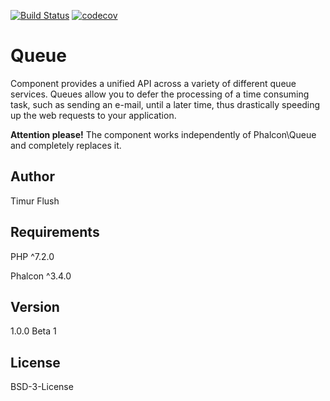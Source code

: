 [![Build Status](https://travis-ci.org/TimurFlush/Queue.svg?branch=1.x-dev)](https://travis-ci.org/TimurFlush/Queue)
[![codecov](https://codecov.io/gh/TimurFlush/Queue/branch/1.x-dev/graph/badge.svg)](https://codecov.io/gh/TimurFlush/Queue)
# Queue
Component provides a unified API across a variety of different queue services. 
Queues allow you to defer the processing of a time consuming task, such as 
sending an e-mail, until a later time, thus drastically speeding up the web 
requests to your application.

**Attention please!** The component works independently of Phalcon\Queue and completely replaces it.
## Author
Timur Flush
## Requirements
PHP ^7.2.0

Phalcon ^3.4.0
## Version
1.0.0 Beta 1
## License
BSD-3-License